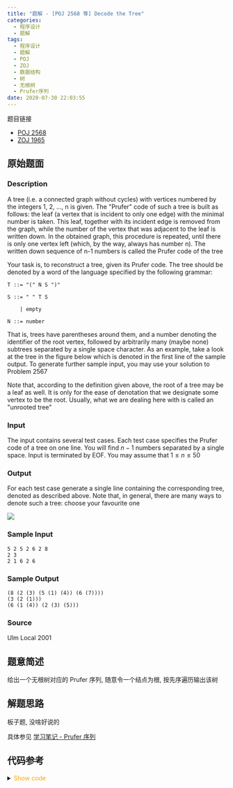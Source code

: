 ```yaml
---
title: "题解 - [POJ 2568 等] Decode the Tree"
categories:
  - 程序设计
  - 题解
tags:
  - 程序设计
  - 题解
  - POJ
  - ZOJ
  - 数据结构
  - 树
  - 无根树
  - Prufer序列
date: 2020-07-30 22:03:55
---
```


题目链接

- [POJ 2568](https://vjudge.net/problem/POJ-2568/origin)
- [ZOJ 1965](https://vjudge.net/problem/ZOJ-1965/origin)

<!-- more -->

## 原始题面

### Description

A tree (i.e. a connected graph without cycles) with vertices numbered by the integers 1, 2, ..., n is given. The "Prufer" code of such a tree is built as follows: the leaf (a vertex that is incident to only one edge) with the minimal number is taken. This leaf, together with its incident edge is removed from the graph, while the number of the vertex that was adjacent to the leaf is written down. In the obtained graph, this procedure is repeated, until there is only one vertex left (which, by the way, always has number n). The written down sequence of n-1 numbers is called the Prufer code of the tree

Your task is, to reconstruct a tree, given its Prufer code. The tree should be denoted by a word of the language specified by the following grammar:

```text
T ::= "(" N S ")"

S ::= " " T S

    | empty

N ::= number
```

That is, trees have parentheses around them, and a number denoting the identifier of the root vertex, followed by arbitrarily many (maybe none) subtrees separated by a single space character. As an example, take a look at the tree in the figure below which is denoted in the first line of the sample output. To generate further sample input, you may use your solution to Problem 2567

Note that, according to the definition given above, the root of a tree may be a leaf as well. It is only for the ease of denotation that we designate some vertex to be the root. Usually, what we are dealing here with is called an "unrooted tree"

### Input

The input contains several test cases. Each test case specifies the Prufer code of a tree on one line. You will find $n-1$ numbers separated by a single space. Input is terminated by EOF. You may assume that $1\leqslant n\leqslant 50$

### Output

For each test case generate a single line containing the corresponding tree, denoted as described above. Note that, in general, there are many ways to denote such a tree: choose your favourite one

![](1.bmp)

### Sample Input

```input
5 2 5 2 6 2 8
2 3
2 1 6 2 6
```

### Sample Output

```output
(8 (2 (3) (5 (1) (4)) (6 (7))))
(3 (2 (1)))
(6 (1 (4)) (2 (3) (5)))
```

### Source

Ulm Local 2001

## 题意简述

给出一个无根树对应的 Prufer 序列, 随意令一个结点为根, 按先序遍历输出该树

## 解题思路

板子题, 没啥好说的

具体参见 [学习笔记 - Prufer 序列](../prufer-sequence)

## 代码参考

<details>
<summary><font color='orange'>Show code</font></summary>

```cpp
/*
 * @Author: Tifa
 * @LastEditTime: 2020-07-30 22:03:55
 * @Description: POJ 2568, ZOJ 1965
 */
const int N = 505;

struct Edge {
  int to, next;
} e[N];
int  head[N], cnt_edge;
void addEdge(int x, int y) {
  e[++cnt_edge] = {y, head[x]};
  head[x] = cnt_edge;
}

int  prufer[N], cnt[N];
bool vis[N];

void print(int fa, int now) {
  printf("(%d", now);
  for (int i = head[now], to; i; i = e[i].next) {
    to = e[i].to;
    if (to == fa) continue;
    putchar(' ');
    print(now, to);
  }
  putchar(')');
}

int main() {
  string line;
  while (getline(cin, line)) {
    stringstream ss;
    _set_nul(prufer);
    _set_nul(vis);
    _set_nul(head);
    _set_nul(cnt);
    cnt_edge = 0;
    int n = 0, _;
    ss << line;
    while (ss >> _) ++cnt[prufer[++n] = _];
    ++n;
    priority_queue<int, vector<int>, greater<int>> pq;
    _for(i, 1, n)
      if (!cnt[i]) pq.push(i);
    _rep(i, 1, n) {
      int now = pq.top();
      pq.pop();
      addEdge(prufer[i], now);
      addEdge(now, prufer[i]);
      if (!(--cnt[prufer[i]])) pq.push(prufer[i]);
    }
    if (n == 1) {
      puts("(1)");
      continue;
    }
    print(0, prufer[n - 1]);
    puts("");
  }
}
```

</details>

